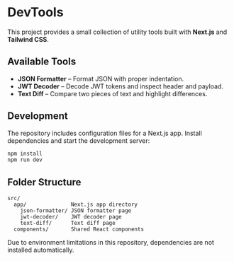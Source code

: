 # DevTools

This project provides a small collection of utility tools built with **Next.js** and **Tailwind CSS**.

## Available Tools

- **JSON Formatter** – Format JSON with proper indentation.
- **JWT Decoder** – Decode JWT tokens and inspect header and payload.
- **Text Diff** – Compare two pieces of text and highlight differences.

## Development

The repository includes configuration files for a Next.js app. Install dependencies and start the development server:

```bash
npm install
npm run dev
```

## Folder Structure

```
src/
  app/              Next.js app directory
    json-formatter/ JSON formatter page
    jwt-decoder/    JWT decoder page
    text-diff/      Text diff page
  components/       Shared React components
```

Due to environment limitations in this repository, dependencies are not installed automatically.
